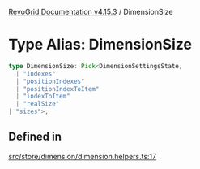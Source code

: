 [RevoGrid Documentation v4.15.3](README.md) / DimensionSize

# Type Alias: DimensionSize

```ts
type DimensionSize: Pick<DimensionSettingsState, 
  | "indexes"
  | "positionIndexes"
  | "positionIndexToItem"
  | "indexToItem"
  | "realSize"
| "sizes">;
```

## Defined in

[src/store/dimension/dimension.helpers.ts:17](https://github.com/revolist/revogrid/blob/0f25b4576d7b148a35319cded1f6d62c5f4ebd98/src/store/dimension/dimension.helpers.ts#L17)
